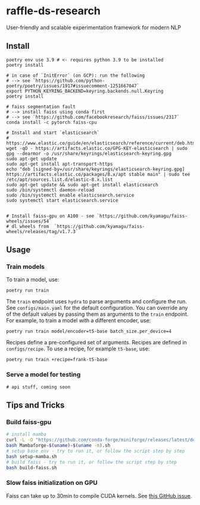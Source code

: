 # raffle-ds-research

User-friendly and scalable experimentation framework for modern NLP

## Install

```shell
poetry env use 3.9 # <- requires python 3.9 to be installed
poetry install

# in case of `InitError` (on GCP): run the following
# --> see `https://github.com/python-poetry/poetry/issues/1917#issuecomment-1251667047`
export PYTHON_KEYRING_BACKEND=keyring.backends.null.Keyring
poetry install

# faiss segmentation fault
# --> install faiss using conda first
# --> see `https://github.com/facebookresearch/faiss/issues/2317`
conda install -c pytorch faiss-cpu

# Install and start `elasticsearch`
# https://www.elastic.co/guide/en/elasticsearch/reference/current/deb.html
wget -qO - https://artifacts.elastic.co/GPG-KEY-elasticsearch | sudo gpg --dearmor -o /usr/share/keyrings/elasticsearch-keyring.gpg
sudo apt-get update
sudo apt-get install apt-transport-https
echo "deb [signed-by=/usr/share/keyrings/elasticsearch-keyring.gpg] https://artifacts.elastic.co/packages/8.x/apt stable main" | sudo tee /etc/apt/sources.list.d/elastic-8.x.list
sudo apt-get update && sudo apt-get install elasticsearch
sudo /bin/systemctl daemon-reload
sudo /bin/systemctl enable elasticsearch.service
sudo systemctl start elasticsearch.service


# Install faiss-gpu on A100 - see `https://github.com/kyamagu/faiss-wheels/issues/54`
# dl wheels from  `https://github.com/kyamagu/faiss-wheels/releases/tag/v1.7.3`
```

## Usage

### Train models

To train a model, use:

```shell
poetry run train
```

The `train` endpoint uses `hydra` to parse arguments and configure the run.
See `configs/main.yaml` for the default configuration. You can override any of the default values by passing them as arguments to the `train` endpoint. For example, to train a model with a different encoder, use:

```shell
poetry run train model/encoder=t5-base batch_size.per_device=4
```

Recipes define a pre-configured set of arguments.
Recipes are defined in `configs/recipe`.
To use a recipe, for example `t5-base`, use:

```shell
poetry run train +recipe=frank-t5-base
```

### Serve a model for testing

```shell
# api stuff, coming soon
```

## Tips and Tricks

### Build faiss-gpu

```bash
# install mamba
curl -L -O "https://github.com/conda-forge/miniforge/releases/latest/download/Mambaforge-$(uname)-$(uname -m).sh"
bash Mambaforge-$(uname)-$(uname -m).sh
# setup base env - try to run it, or follow the script step by step
bash setup-mamba.sh
# build faiss - try to run it, or follow the script step by step
bash build-faiss.sh
```

### Slow faiss initialization on GPU

Faiss can take up to 30min to compile CUDA kernels. See [this GitHub issue](https://github.com/facebookresearch/faiss/issues/1177).
